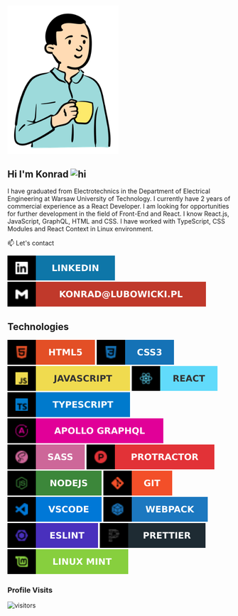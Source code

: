 <img src="images/image1.png" width="250px" alt="hi">

## Hi I'm Konrad <img src="https://user-images.githubusercontent.com/1303154/88677602-1635ba80-d120-11ea-84d8-d263ba5fc3c0.gif" width="28px" alt="hi">

I have graduated from Electrotechnics in the Department of Electrical Engineering at Warsaw University of Technology. I currently have 2 years of commercial experience as a React Developer. I am looking for opportunities for further development in the field of Front-End and React. I know React.js, JavaScript, GraphQL, HTML and CSS. I have worked with TypeScript, CSS Modules and React Context in Linux environment.

:mailbox: Let's contact

[![Linkedin Badge](images/linkedin.svg)](https://www.linkedin.com/in/lubowicki)
[![Mail Badge](images/mailto.svg)](mailto:konrad@lubowicki.pl)

<!-- [![CodePen Badge](https://img.shields.io/badge/-CodePen-black?style=flat&labelColor=black&logo=codepen&logoColor=white)](https://codepen.io/konradlu) -->

## Technologies

[![HTML5 Badge](images/html5.svg)](#)
[![CSS3 Badge](images/css3.svg)](#)
[![Javascript Badge](images/js.svg)](#)
[![React Badge](images/reactjs.svg)](#)
[![Typescript Badge](images/typescript.svg)](#)
[![GraphQL Badge](images/graphql.svg)](#)
[![Sass Badge](images/sass.svg)](#)
[![Protractor Badge](images/protractor.svg)](#)
[![Nodejs Badge](images/nodejs.svg)](#)
[![Git Badge](images/git.svg)](#)
[![VSC Badge](images/vscode.svg)](#)
[![Webpack Badge](images/webpack.svg)](#)
[![Eslint Badge](images/eslint.svg)](#)
[![Prettier Badge](images/pretier.svg)](#)
[![Linux Mint Badge](images/linuxmint.svg)](#)

<!-- badge example: https://img.shields.io/badge/Apollo%20GraphQL-E10098?&style=for-the-badge&labelColor=black&logo=Apollo%20GraphQL&logoColor=E10098 -->

### Profile Visits

![visitors](https://visitor-badge.glitch.me/badge?page_id=konradlu.konradlu)

<!-- ### Profile stats

[![Konradlu GitHub stats](https://github-readme-stats.vercel.app/api?username=konradlu)](https://github.com/anuraghazra/github-readme-stats) -->

<!-- https://simpleicons.org -->
